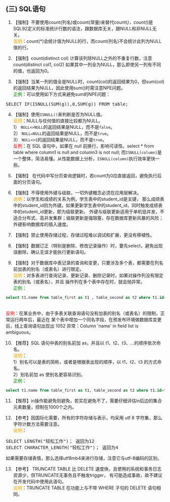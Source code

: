 ## (三) SQL语句 
1. 【强制】不要使用count(列名)或count(常量)来替代count(*)，count(*)是SQL92定义的标准统计行数的语法，跟数据库无关，跟NULL和非NULL无关。 
<br/><span style="color:orange">说明</span>：count(*)会统计值为NULL的行，而count(列名)不会统计此列为NULL值的行。 

2. 【强制】count(distinct col) 计算该列除NULL之外的不重复行数，注意 count(distinct col1, col2) 如果其中一列全为NULL，那么即使另一列有不同的值，也返回为0。 

3. 【强制】当某一列的值全是NULL时，count(col)的返回结果为0，但sum(col)的返回结果为NULL，因此使用sum()时需注意NPE问题。 
<br/><span style="color:green">正例</span>：可以使用如下方式来避免sum的NPE问题：
<pre>SELECT IF(ISNULL(SUM(g)),0,SUM(g)) FROM table; </pre>

4. 【强制】使用`ISNULL()`来判断是否为NULL值。 
<br/><span style="color:orange">说明</span>：NULL与任何值的直接比较都为NULL。  
1） `NULL<>NULL`的返回结果是NULL，而不是`false`。  
2） `NULL=NULL`的返回结果是NULL，而不是`true`。  
3） `NULL<>1`的返回结果是NULL，而不是`true`。
<br/><span style="color:red">反例</span>：在 SQL 语句中，如果在 null 前换行，影响可读性。select * from table where column1 is null and
column3 is not null; 而`ISNULL(column)`是一个整体，简洁易懂。从性能数据上分析，`ISNULL(column)`执行效率更快一些。
 

5. 【强制】 在代码中写分页查询逻辑时，若count为0应直接返回，避免执行后面的分页语句。 

6. 【强制】不得使用外键与级联，一切外键概念必须在应用层解决。 
<br/><span style="color:orange">说明</span>：以学生和成绩的关系为例，学生表中的student_id是主键，
那么成绩表中的student_id则为外键。如果更新学生表中的student_id，同时触发成绩表中的student_id更新，即为级联更新。
外键与级联更新适用于单机低并发，不适合分布式、高并发集群；级联更新是强阻塞，存在数据库更新风暴的风险；外键影响数据库的插入速度。 

7. 【强制】禁止使用存储过程，存储过程难以调试和扩展，更没有移植性。 

8. 【强制】数据订正（特别是删除、修改记录操作）时，要先select，避免出现误删除，确认无误才能执行更新语句。 

9. 【强制】对于数据库中表记录的查询和变更，只要涉及多个表，都需要在列名前加表的别名（或表名）进行限定。
<br/><span style="color:orange">说明</span>：对多表进行查询记录、更新记录、删除记录时，如果对操作列没有限定表的别名（或表名），并且
操作列在多个表中存在时，就会抛异常。
<br/><span style="color:green">正例</span>：
```sql
select t1.name from table_first as t1 , table_second as t2 where t1.id=t2.id;
```
<br/><span style="color:red">反例</span>：在某业务中，由于多表关联查询语句没有加表的别名（或表名）的限制，正常运行两年后，最近在
某个表中增加一个同名字段，在预发布环境做数据库变更后，线上查询语句出现出 1052 异常：Column 'name' in field list is ambiguous。

10. 【推荐】SQL 语句中表的别名前加 as，并且以 t1、t2、t3、...的顺序依次命名。
<br/><span style="color:orange">说明</span>：
<br/>1）别名可以是表的简称，或者是根据表出现的顺序，以 t1、t2、t3 的方式命名。
<br/>2）别名前加 as 使别名更容易识别。
<br/><span style="color:green">正例</span>：
```sql
select t1.name from table_first as t1, table_second as t2 where t1.id=t2.id;
```
11. 【推荐】in操作能避免则避免，若实在避免不了，需要仔细评估in后边的集合元素数量，控制在1000个之内。 

12. 【参考】因国际化需要，所有的字符存储与表示，均采用 utf 8 字符集，那么字符计数方法需要注意。
<br/><span style="color:orange">说明</span>：
<pre>SELECT LENGTH("轻松工作")； 返回为12
SELECT CHARACTER_LENGTH("轻松工作")； 返回为4</pre>

如果需要存储表情，那么选择utf8mb4来进行存储，注意它与utf-8编码的区别。 

13. 【参考】 TRUNCATE TABLE 比 DELETE 速度快，且使用的系统和事务日志资源少，但TRUNCATE无事务且不触发trigger，
有可能造成事故，故不建议在开发代码中使用此语句。 
<br><span style="color:orange">说明</span>：TRUNCATE TABLE 在功能上与不带 WHERE 子句的 DELETE 语句相同。 